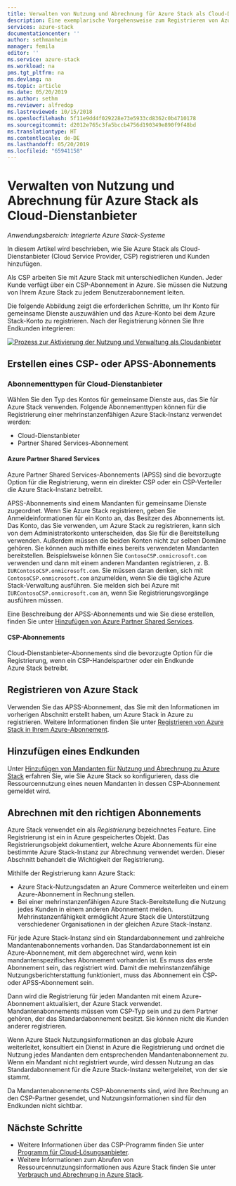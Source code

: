 ```yaml
---
title: Verwalten von Nutzung und Abrechnung für Azure Stack als Cloud-Dienstanbieter | Microsoft-Dokumentation
description: Eine exemplarische Vorgehensweise zum Registrieren von Azure Stack als Cloud-Dienstanbieter (Cloud Solution Provider, CSP) und zum Hinzufügen von Kunden für die Abrechnung.
services: azure-stack
documentationcenter: ''
author: sethmanheim
manager: femila
editor: ''
ms.service: azure-stack
ms.workload: na
pms.tgt_pltfrm: na
ms.devlang: na
ms.topic: article
ms.date: 05/20/2019
ms.author: sethm
ms.reviewer: alfredop
ms.lastreviewed: 10/15/2018
ms.openlocfilehash: 5f11e9dd4f029228e73e5933cd8362c0b4710178
ms.sourcegitcommit: d2012e765c3fa5bccb4756d190349e890f9f48bd
ms.translationtype: HT
ms.contentlocale: de-DE
ms.lasthandoff: 05/20/2019
ms.locfileid: "65941158"
---
```

# <a name="manage-usage-and-billing-for-azure-stack-as-a-cloud-service-provider"></a>Verwalten von Nutzung und Abrechnung für Azure Stack als Cloud-Dienstanbieter

*Anwendungsbereich: Integrierte Azure Stack-Systeme*

In diesem Artikel wird beschrieben, wie Sie Azure Stack als Cloud-Dienstanbieter (Cloud Service Provider, CSP) registrieren und Kunden hinzufügen.

Als CSP arbeiten Sie mit Azure Stack mit unterschiedlichen Kunden. Jeder Kunde verfügt über ein CSP-Abonnement in Azure. Sie müssen die Nutzung von Ihrem Azure Stack zu jedem Benutzerabonnement leiten.

Die folgende Abbildung zeigt die erforderlichen Schritte, um Ihr Konto für gemeinsame Dienste auszuwählen und das Azure-Konto bei dem Azure Stack-Konto zu registrieren. Nach der Registrierung können Sie Ihre Endkunden integrieren:

[ ![Prozess zur Aktivierung der Nutzung und Verwaltung als Cloudanbieter](media/azure-stack-add-manage-billing-as-a-csp/process-add-useage-as-a-csp.png "Prozess zur Aktivierung der Nutzung und Verwaltung als Cloudanbieter") ](media/azure-stack-add-manage-billing-as-a-csp/process-add-useage-as-a-csp.png#lightbox)

## <a name="create-a-csp-or-apss-subscription"></a>Erstellen eines CSP- oder APSS-Abonnements

### <a name="cloud-service-provider-subscription-types"></a>Abonnementtypen für Cloud-Dienstanbieter

Wählen Sie den Typ des Kontos für gemeinsame Dienste aus, das Sie für Azure Stack verwenden. Folgende Abonnementtypen können für die Registrierung einer mehrinstanzenfähigen Azure Stack-Instanz verwendet werden:

- Cloud-Dienstanbieter
- Partner Shared Services-Abonnement

#### <a name="azure-partner-shared-services"></a>Azure Partner Shared Services

Azure Partner Shared Services-Abonnements (APSS) sind die bevorzugte Option für die Registrierung, wenn ein direkter CSP oder ein CSP-Verteiler die Azure Stack-Instanz betreibt.

APSS-Abonnements sind einem Mandanten für gemeinsame Dienste zugeordnet. Wenn Sie Azure Stack registrieren, geben Sie Anmeldeinformationen für ein Konto an, das Besitzer des Abonnements ist. Das Konto, das Sie verwenden, um Azure Stack zu registrieren, kann sich von dem Administratorkonto unterscheiden, das Sie für die Bereitstellung verwenden. Außerdem müssen die beiden Konten nicht zur selben Domäne gehören. Sie können auch mithilfe eines bereits verwendeten Mandanten bereitstellen. Beispielsweise können Sie `ContosoCSP.onmicrosoft.com` verwenden und dann mit einem anderen Mandanten registrieren, z. B. `IURContosoCSP.onmicrosoft.com`. Sie müssen daran denken, sich mit `ContosoCSP.onmicrosoft.com` anzumelden, wenn Sie die tägliche Azure Stack-Verwaltung ausführen. Sie melden sich bei Azure mit `IURContosoCSP.onmicrosoft.com` an, wenn Sie Registrierungsvorgänge ausführen müssen.

Eine Beschreibung der APSS-Abonnements und wie Sie diese erstellen, finden Sie unter [Hinzufügen von Azure Partner Shared Services](/partner-center/shared-services).

#### <a name="csp-subscriptions"></a>CSP-Abonnements

Cloud-Dienstanbieter-Abonnements sind die bevorzugte Option für die Registrierung, wenn ein CSP-Handelspartner oder ein Endkunde Azure Stack betreibt.

## <a name="register-azure-stack"></a>Registrieren von Azure Stack

Verwenden Sie das APSS-Abonnement, das Sie mit den Informationen im vorherigen Abschnitt erstellt haben, um Azure Stack in Azure zu registrieren. Weitere Informationen finden Sie unter [Registrieren von Azure Stack in Ihrem Azure-Abonnement](azure-stack-registration.md).

## <a name="add-end-customer"></a>Hinzufügen eines Endkunden

Unter [Hinzufügen von Mandanten für Nutzung und Abrechnung zu Azure Stack](azure-stack-csp-howto-register-tenants.md) erfahren Sie, wie Sie Azure Stack so konfigurieren, dass die Ressourcennutzung eines neuen Mandanten in dessen CSP-Abonnement gemeldet wird.

## <a name="charge-the-right-subscriptions"></a>Abrechnen mit den richtigen Abonnements

Azure Stack verwendet ein als *Registrierung* bezeichnetes Feature. Eine Registrierung ist ein in Azure gespeichertes Objekt. Das Registrierungsobjekt dokumentiert, welche Azure Abonnements für eine bestimmte Azure Stack-Instanz zur Abrechnung verwendet werden. Dieser Abschnitt behandelt die Wichtigkeit der Registrierung.

Mithilfe der Registrierung kann Azure Stack:

- Azure Stack-Nutzungsdaten an Azure Commerce weiterleiten und einem Azure-Abonnement in Rechnung stellen.
- Bei einer mehrinstanzenfähigen Azure Stack-Bereitstellung die Nutzung jedes Kunden in einem anderen Abonnement melden. Mehrinstanzenfähigkeit ermöglicht Azure Stack die Unterstützung verschiedener Organisationen in der gleichen Azure Stack-Instanz.

Für jede Azure Stack-Instanz sind ein Standardabonnement und zahlreiche Mandantenabonnements vorhanden. Das Standardabonnement ist ein Azure-Abonnement, mit dem abgerechnet wird, wenn kein mandantenspezifisches Abonnement vorhanden ist. Es muss das erste Abonnement sein, das registriert wird. Damit die mehrinstanzenfähige Nutzungsberichterstattung funktioniert, muss das Abonnement ein CSP- oder APSS-Abonnement sein.

Dann wird die Registrierung für jeden Mandanten mit einem Azure-Abonnement aktualisiert, der Azure Stack verwendet. Mandantenabonnements müssen vom CSP-Typ sein und zu dem Partner gehören, der das Standardabonnement besitzt. Sie können nicht die Kunden anderer registrieren.

Wenn Azure Stack Nutzungsinformationen an das globale Azure weiterleitet, konsultiert ein Dienst in Azure die Registrierung und ordnet die Nutzung jedes Mandanten dem entsprechenden Mandantenabonnement zu. Wenn ein Mandant nicht registriert wurde, wird dessen Nutzung an das Standardabonnement für die Azure Stack-Instanz weitergeleitet, von der sie stammt.

Da Mandantenabonnements CSP-Abonnements sind, wird ihre Rechnung an den CSP-Partner gesendet, und Nutzungsinformationen sind für den Endkunden nicht sichtbar.

## <a name="next-steps"></a>Nächste Schritte

- Weitere Informationen über das CSP-Programm finden Sie unter [Programm für Cloud-Lösungsanbieter](https://partner.microsoft.com/solutions/microsoft-cloud-solutions).
- Weitere Informationen zum Abrufen von Ressourcennutzungsinformationen aus Azure Stack finden Sie unter [Verbrauch und Abrechnung in Azure Stack](azure-stack-billing-and-chargeback.md).
